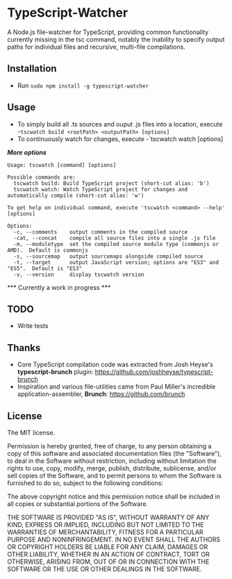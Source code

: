 TypeScript-Watcher
==================

A Node.js file-watcher for TypeScript, providing common functionality currently missing in the tsc command, notably the inability to specify output paths for individual files and recursive, multi-file compilations.  

Installation
-------------
- Run `sudo npm install -g typescript-watcher`


Usage
-----

- To simply build all .ts sources and ouput .js files into a location, execute 
 -`tscwatch build <rootPath> <outputPath> [options]`
- To continuously watch for changes, execute 
 -`tscwatch watch <rootPath> <outputPath> [options]

***More options***

```
Usage: tscwatch [command] [options]

Possible commands are:
  tscwatch build: Build TypeScript project (short-cut alias: 'b')
  tscwatch watch: Watch TypeScript project for changes and automatically compile (short-cut alias: 'w')

To get help on individual command, execute 'tscwatch <command> --help' [options]

Options:
  -c, --comments    output comments in the compiled source
  -cat, --concat    compile all source files into a single .js file
  -m, --moduletype  set the compiled source module type (commonjs or AMD).  Default is commonjs
  -s, --sourcemap   output sourcemaps alongside compiled source
  -t, --target      output JavaScript version; options are "ES3" and "ES5".  Default is "ES3"
  -v, --version     display tscwatch version
```

*** Currently a work in progress ***

TODO
----
- Write tests

Thanks
-------
- Core TypeScript compilation code was extracted from Josh Heyse's **typescript-brunch** plugin:  https://github.com/joshheyse/typescript-brunch
- Inspiration and various file-utilities came from Paul Miller's incredible application-assembler, **Brunch**: https://github.com/brunch

## License
The MIT license.

Permission is hereby granted, free of charge, to any person obtaining a copy of
this software and associated documentation files (the "Software"), to deal in
the Software without restriction, including without limitation the rights to
use, copy, modify, merge, publish, distribute, sublicense, and/or sell copies
of the Software, and to permit persons to whom the Software is furnished to do
so, subject to the following conditions:

The above copyright notice and this permission notice shall be included in all
copies or substantial portions of the Software.

THE SOFTWARE IS PROVIDED "AS IS", WITHOUT WARRANTY OF ANY KIND, EXPRESS OR
IMPLIED, INCLUDING BUT NOT LIMITED TO THE WARRANTIES OF MERCHANTABILITY,
FITNESS FOR A PARTICULAR PURPOSE AND NONINFRINGEMENT. IN NO EVENT SHALL THE
AUTHORS OR COPYRIGHT HOLDERS BE LIABLE FOR ANY CLAIM, DAMAGES OR OTHER
LIABILITY, WHETHER IN AN ACTION OF CONTRACT, TORT OR OTHERWISE, ARISING FROM,
OUT OF OR IN CONNECTION WITH THE SOFTWARE OR THE USE OR OTHER DEALINGS IN THE
SOFTWARE.